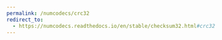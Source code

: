 ```yaml
---
permalink: /numcodecs/crc32
redirect_to:
  - https://numcodecs.readthedocs.io/en/stable/checksum32.html#crc32
---
```

